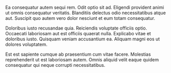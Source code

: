 Ea consequatur autem sequi rem. Odit optio sit ad. Eligendi provident animi ut omnis consequatur veritatis. Blanditiis delectus odio necessitatibus atque aut. Suscipit quo autem vero dolor nesciunt et eum totam consequatur.
 Doloribus iusto recusandae quia. Reiciendis voluptate officiis optio. Occaecati laboriosam aut est officiis quaerat nulla. Explicabo vitae et doloribus iusto. Quisquam veniam accusantium ea. Aliquam magni eos ut dolores voluptatem.
 Est est sapiente cumque ab praesentium cum vitae facere. Molestias reprehenderit ut est laboriosam autem. Omnis aliquid velit eaque quidem consequatur qui neque corrupti necessitatibus.